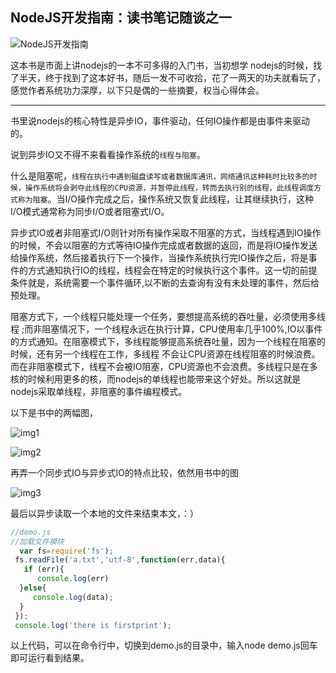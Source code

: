 ## NodeJS开发指南：读书笔记随谈之一

![NodeJS开发指南](http://images.smarter.com.cn/product_image_b/1011/15/6672215.jpg)

这本书是市面上讲nodejs的一本不可多得的入门书，当初想学  nodejs的时候，找了半天，终于找到了这本好书，随后一发不可收拾，花了一两天的功夫就看玩了，感觉作者系统功力深厚，以下只是偶的一些摘要，权当心得体会。

---

书里说nodejs的核心特性是异步IO，事件驱动，任何IO操作都是由事件来驱动的。

说到异步IO又不得不来看看操作系统的`线程与阻塞`。

什么是阻塞呢，`线程在执行中遇到磁盘读写或者数据库通讯，网络通讯这种耗时比较多的时候，操作系统将会剥夺此线程的CPU资源，并暂停此线程，转而去执行别的线程，此线程调度方式称为阻塞`。当I/O操作完成之后，操作系统又恢复此线程，让其继续执行，这种I/O模式通常称为同步I/O或者阻塞式I/O。

异步式IO或者非阻塞式I/O则针对所有操作采取不阻塞的方式，当线程遇到IO操作的时候，不会以阻塞的方式等待IO操作完成或者数据的返回，而是将IO操作发送给操作系统，然后接着执行下一个操作，当操作系统执行完IO操作之后，将是事件的方式通知执行IO的线程，线程会在特定的时候执行这个事件。这一切的前提条件就是，系统需要一个事件循环,以不断的去查询有没有未处理的事件，然后给预处理。

阻塞方式下，一个线程只能处理一个任务，要想提高系统的吞吐量，必须使用多线程 ;而非阻塞情况下，一个线程永远在执行计算，CPU使用率几乎100%,IO以事件的方式通知。在阻塞模式下，多线程能够提高系统吞吐量，因为一个线程在阻塞的时候，还有另一个线程在工作，多线程 不会让CPU资源在线程阻塞的时候浪费。而在非阻塞模式下，线程不会被IO阻塞，CPU资源也不会浪费。多线程只是在多核的时候利用更多的核，而nodejs的单线程也能带来这个好处。所以这就是nodejs采取单线程，非阻塞的事件编程模式。 

以下是书中的两幅图，

![img1](http://images.cnitblog.com/blog/22616/201303/28205345-204e2ec8e7514c5781bf4d4eba43a702.png)

![img2](http://images.cnitblog.com/blog/22616/201303/28205407-f8a8fe576b91455d8bfd3b649f3f8923.png)

再弄一个同步式IO与异步式IO的特点比较，依然用书中的图

![img3](http://images.cnitblog.com/blog/22616/201303/28205456-f20490b2a4b048558d65cf460d1cfb26.png)

最后以异步读取一个本地的文件来结束本文，：）

```js
//demo.js 
//加载文件模块 
  var fs=require('fs');  
 fs.readFile('a.txt','utf-8',function(err,data){  
   if (err){  
      console.log(err)   
  }else{   
     console.log(data);   
  }
 });
 console.log('there is firstprint'); 
```

以上代码，可以在命令行中，切换到demo.js的目录中，输入node demo.js回车即可运行看到结果。